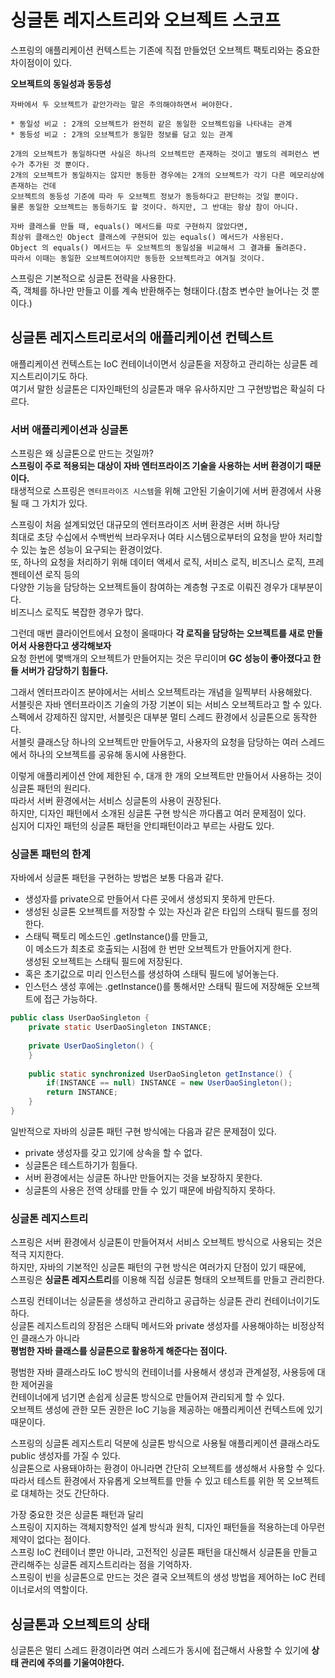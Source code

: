 # 싱글톤 레지스트리와 오브젝트 스코프

스프링의 애플리케이션 컨텍스트는 기존에 직접 만들었던 오브젝트 팩토리와는 중요한 차이점이이 있다.   

**오브젝트의 동일성과 동등성**
``` 
자바에서 두 오브젝트가 같안가라는 말은 주의해야하면서 써야한다.       

* 동일성 비교 : 2개의 오브젝트가 완전히 같은 동일한 오브젝트임을 나타내는 관계     
* 동등성 비교 : 2개의 오브젝트가 동일한 정보를 담고 있는 관계  

2개의 오브젝트가 동일하다면 사실은 하나의 오브젝트만 존재하는 것이고 별도의 레퍼런스 변수가 추가된 것 뿐이다.  
2개의 오브젝트가 동일하지는 않지만 동등한 경우에는 2개의 오브젝트가 각기 다른 메모리상에 존재하는 건데   
오브젝트의 동등성 기준에 따라 두 오브젝트 정보가 동등하다고 판단하는 것일 뿐이다.     
물론 동일한 오브젝트는 동등하기도 할 것이다. 하지만, 그 반대는 항상 참이 아니다.    
  
자바 클래스를 만들 때, equals() 메서드를 따로 구현하지 않았다면,        
최상위 클래스인 Object 클래스에 구현되어 있는 equals() 메서드가 사용된다.       
Object 의 equals() 메서드는 두 오브젝트의 동일성을 비교해서 그 결과를 돌려준다.    
따라서 이때는 동일한 오브젝트여야지만 동등한 오브젝트라고 여겨질 것이다.  
``` 
  
스프링은 기본적으로 싱글톤 전략을 사용한다.    
즉, 객체를 하나만 만들고 이를 계속 반환해주는 형태이다.(참조 변수만 늘어나는 것 뿐이다.)  

## 싱글톤 레지스트리로서의 애플리케이션 컨텍스트   
    
애플리케이션 컨텍스트는 IoC 컨테이너이면서 싱글톤을 저장하고 관리하는 싱글톤 레지스트리이기도 하다.     
여기서 말한 싱글톤은 디자인패턴의 싱글톤과 매우 유사하지만 그 구현방법은 확실히 다르다.    
  
### 서버 애플리케이션과 싱글톤    
    
스프링은 왜 싱글톤으로 만드는 것일까?          
**스프링이 주로 적용되는 대상이 자바 엔터프라이즈 기술을 사용하는 서버 환경이기 때문이다.**          
태생적으로 스프링은 `엔터프라이즈 시스템`을 위해 고안된 기술이기에 서버 환경에서 사용될 때 그 가치가 있다.      
      
스프링이 처음 설계되었던 대규모의 엔터프라이즈 서버 환경은 서버 하나당     
최대로 초당 수십에서 수백번씩 브라우저나 여타 시스템으로부터의 요청을 받아 처리할 수 있는 높은 성능이 요구되는 환경이었다.       
또, 하나의 요청을 처리하기 위해 데이터 액세서 로직, 서비스 로직, 비즈니스 로직, 프레젠테이션 로직 등의     
다양한 기능을 담당하는 오브젝트들이 참여하는 계층형 구조로 이뤄진 경우가 대부분이다.        
비즈니스 로직도 복잡한 경우가 많다.     

그런데 매번 클라이언트에서 요청이 올때마다 **각 로직을 담당하는 오브젝트를 새로 만들어서 사용한다고 생각해보자**          
요청 한번에 몇백개의 오브젝트가 만들어지는 것은 무리이며 **GC 성능이 좋아졌다고 한들 서버가 감당하기 힘들다.**      
   
그래서 엔터프라이즈 분야에서는 서비스 오브젝트라는 개념을 일찍부터 사용해왔다.        
서블릿은 자바 엔터프라이즈 기술의 가장 기본이 되는 서비스 오브젝트라고 할 수 있다.     
스펙에서 강제하진 않지만, 서블릿은 대부분 멀티 스레드 환경에서 싱글톤으로 동작한다.      
서블릿 클래스당 하나의 오브젝트만 만들어두고, 사용자의 요청을 담당하는 여러 스레드에서 하나의 오브젝트를 공유해 동시에 사용한다.  
  
이렇게 애플리케이션 안에 제한된 수, 대개 한 개의 오브젝트만 만들어서 사용하는 것이 싱글톤 패턴의 원리다.     
따라서 서버 환경에서는 서비스 싱글톤의 사용이 권장된다.     
하지만, 디자인 패턴에서 소개된 싱글톤 구현 방식은 까다롭고 여러 문제점이 있다.     
심지어 디자인 패턴의 싱글톤 패턴을 안티패턴이라고 부르는 사람도 있다.   

### 싱글톤 패턴의 한계   

자바에서 싱글톤 패턴을 구현하는 방법은 보통 다음과 같다.
  
* 생성자를 private으로 만들어서 다른 곳에서 생성되지 못하게 만든다.   
* 생성된 싱글톤 오브젝트를 저장할 수 있는 자신과 같은 타입의 스태틱 필드를 정의한다.   
* 스태틱 팩토리 메소드인 .getInstance()를 만들고,     
  이 메소드가 최초로 호출되는 시점에 한 번만 오브젝트가 만들어지게 한다.     
  생성된 오브젝트는 스태틱 필드에 저장된다.   
* 혹은 초기값으로 미리 인스턴스를 생성하여 스태틱 필드에 넣어놓는다.    
* 인스턴스 생성 후에는 .getInstance()를 통해서만 스태틱 필드에 저장해둔 오브젝트에 접근 가능하다.   

```java
public class UserDaoSingleton {
    private static UserDaoSingleton INSTANCE;
    
    private UserDaoSingleton() {
    }
    
    public static synchronized UserDaoSingleton getInstance() {
        if(INSTANCE == null) INSTANCE = new UserDaoSingleton();
        return INSTANCE;
    }
}
```
  
일반적으로 자바의 싱글톤 패턴 구현 방식에는 다음과 같은 문제점이 있다.    
  
* private 생성자를 갖고 있기에 상속을 할 수 없다.   
* 싱글톤은 테스트하기가 힘들다.   
* 서버 환경에서는 싱글톤 하나만 만들어지는 것을 보장하지 못한다.    
* 싱글톤의 사용은 전역 상태를 만들 수 있기 때문에 바람직하지 못하다.    

### 싱글톤 레지스트리 
  
스프링은 서버 환경에서 싱글톤이 만들어져서 서비스 오브젝트 방식으로 사용되는 것은 적극 지지한다.     
하지만, 자바의 기본적인 싱글톤 패턴의 구현 방식은 여러가지 단점이 있기 때문에,     
스프링은 **싱글톤 레지스트리**를 이용해 직접 싱글톤 형태의 오브젝트를 만들고 관리한다.  
     
스프링 컨테이너는 싱글톤을 생성하고 관리하고 공급하는 싱글톤 관리 컨테이너이기도 하다.        
싱글톤 레지스트리의 장점은 스태틱 메서드와 private 생성자를 사용해야하는 비정상적인 클래스가 아니라     
**평범한 자바 클래스를 싱글톤으로 활용하게 해준다는 점이다.**    
  
평범한 자바 클래스라도 IoC 방식의 컨테이너를 사용해서 생성과 관계설정, 사용등에 대한 제어권을    
컨테이너에게 넘기면 손쉽게 싱글톤 방식으로 만들어져  관리되게 할 수 있다.      
오브젝트 생성에 관한 모든 권한은 IoC 기능을 제공하는 애플리케이션 컨텍스트에 있기 때문이다.  

스프링의 싱글톤 레지스트리 덕분에 싱글톤 방식으로 사용될 애플리케이션 클래스라도 public 생성자를 가질 수 있다.    
싱글톤으로 사용돼야하는 환경이 아니라면 간단히 오브젝트를 생성해서 사용할 수 있다.      
따라서 테스트 환경에서 자유롭게 오브젝트를 만들 수 있고 테스트를 위한 목 오브젝트로 대체하는 것도 간단하다.       
   
가장 중요한 것은 싱글톤 패턴과 달리       
스프링이 지지하는 객체지향적인 설계 방식과 원칙, 디자인 패턴들을 적용하는데 아무런 제약이 없다는 점이다.     
스프링 IoC 컨테이너 뿐만 아니라, 고전적인 싱글톤 패턴을 대신해서 싱글톤을 만들고 관리해주는 싱글톤 레지스트리라는 점을 기억하자.    
스프링이 빈을 싱글톤으로 만드는 것은 결국 오브젝트의 생성 방법을 제어하는 IoC 컨테이너로서의 역할이다.    

## 싱글톤과 오브젝트의 상태  

싱글톤은 멀티 스레드 환경이라면 여러 스레드가 동시에 접근해서 사용할 수 있기에 **상태 관리에 주의를 기울여야한다.**   



